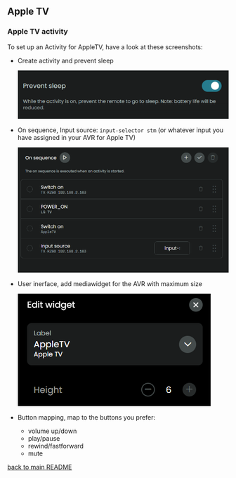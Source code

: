 ## Apple TV

### Apple TV activity

To set up an Activity for AppleTV, have a look at these screenshots:

- Create activity and prevent sleep

  ![](../screenshots/prevent-sleep.png)

- On sequence, Input source: `input-selector stm` (or whatever input you have assigned in your AVR for Apple TV)

  ![](../screenshots/appletv-on.png)

- User inerface, add mediawidget for the AVR with maximum size

  ![](../screenshots/appletv-mediawidget.png)

- Button mapping, map to the buttons you prefer:
  - volume up/down
  - play/pause
  - rewind/fastforward
  - mute

[back to main README](../README.md#example-activities)
